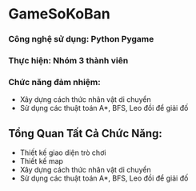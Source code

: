 ﻿# GameSoKoBan
### Công nghệ sử dụng: Python Pygame
### Thực hiện: Nhóm 3 thành viên
### Chức năng đảm nhiệm: 
- Xây dựng cách thức nhân vật di chuyển
- Sử dụng các thuật toán A*, BFS, Leo đồi để giải đố

## Tổng Quan Tất Cả Chức Năng:
- Thiết kế giao diện trò chơi
- Thiết kế map
- Xây dựng cách thức nhân vật di chuyển
- Sử dụng các thuật toán A*, BFS, Leo đồi để giải đố
